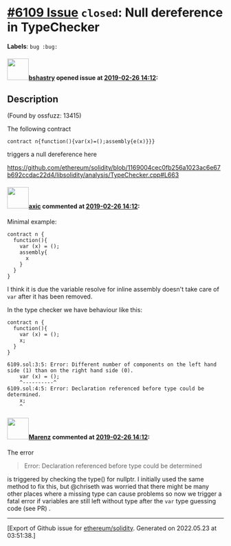 # [\#6109 Issue](https://github.com/ethereum/solidity/issues/6109) `closed`: Null dereference in TypeChecker
**Labels**: `bug :bug:`


#### <img src="https://avatars.githubusercontent.com/u/2388185?v=4" width="50">[bshastry](https://github.com/bshastry) opened issue at [2019-02-26 14:12](https://github.com/ethereum/solidity/issues/6109):

## Description

(Found by ossfuzz: 	13415)

The following contract

```
contract n{function(){var(x)=();assembly{e(x)}}}
```

triggers a null dereference here

https://github.com/ethereum/solidity/blob/1169004cec0fb256a1023ac6e67b692ccdac22d4/libsolidity/analysis/TypeChecker.cpp#L663

#### <img src="https://avatars.githubusercontent.com/u/20340?v=4" width="50">[axic](https://github.com/axic) commented at [2019-02-26 14:12](https://github.com/ethereum/solidity/issues/6109#issuecomment-468270406):

Minimal example:
```
contract n {
  function(){
    var (x) = ();
    assembly{
      x
    }
  }
}
```

I think it is due the variable resolve for inline assembly doesn't take care of `var` after it has been removed.

In the type checker we have behaviour like this:
```
contract n {
  function(){
    var (x) = ();
    x;
  }
}
```

```
6109.sol:3:5: Error: Different number of components on the left hand side (1) than on the right hand side (0).
    var (x) = ();
    ^----------^
6109.sol:4:5: Error: Declaration referenced before type could be determined.
    x;
    ^
```

#### <img src="https://avatars.githubusercontent.com/u/424752?u=038e104b849efd16f076b671ef6c46af7073bfa7&v=4" width="50">[Marenz](https://github.com/Marenz) commented at [2019-02-26 14:12](https://github.com/ethereum/solidity/issues/6109#issuecomment-468273221):

The error 

> Error: Declaration referenced before type could be determined

is triggered by checking the type() for nullptr. I initially used the same method to fix this, but @chriseth was worried that there might be many other places where a missing type can cause problems so now we trigger a fatal error if variables are still left without type after the `var` type guessing code (see  PR)
.


-------------------------------------------------------------------------------



[Export of Github issue for [ethereum/solidity](https://github.com/ethereum/solidity). Generated on 2022.05.23 at 03:51:38.]
